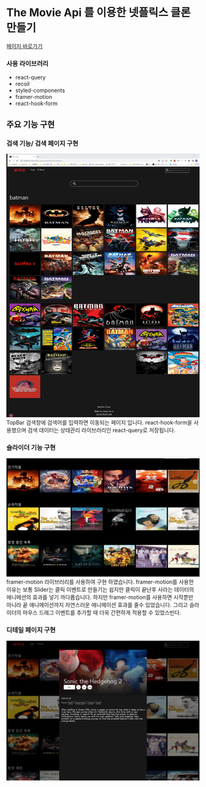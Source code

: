 # The Movie Api 를 이용한 넷플릭스 클론 만들기

[페이지 바로가기](https://yongjin-jo.github.io/netflix-clone/)

### 사용 라이브러리
- react-query
- recoil
- styled-components
- framer-motion
- react-hook-form
  
## 주요 기능 구현

### 검색 기능/ 검색 페이지 구현
  ![SearchPage](markdown/img/searchPage.png)
  TopBar 검색창에 검색어를 입력하면 이동되는 페이지 입니다.
  react-hook-form을 사용했으며 검색 데이터는 상태관리 라이브러리인 react-query로 저장됩니다.
### 슬라이더 기능 구현
  ![SearchPage](markdown/img/slider.png)
  framer-motion 라이브러리를 사용하여 구현 하였습니다. 
  framer-motion를 사용한 이유는 보통 Slider는 클릭 이벤트로 만들기는 쉽지만 클릭이 끝난후 사라는 데이터의 애니메션의 효과를 넣기 까다롭습니다.
  하지만 framer-motion를 사용하면 시작뿐만 아니라 끝 애니메이션까지 자연스러운 애니메이션 효과를 줄수 있었습니다. 그리고 슬라이더의 마우스 드래그 이벤트를 추가할 때 더욱 간편하게 적용할 수 있었스빈다.

### 디테일 페이지 구현
  ![SearchPage](markdown/img/detail.png)
